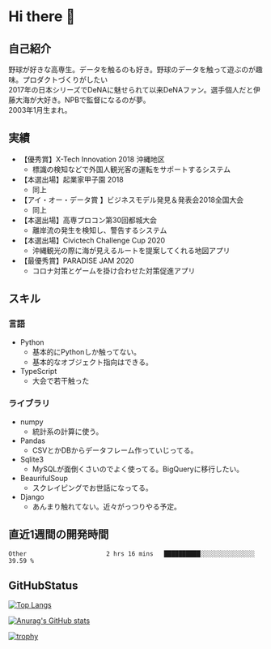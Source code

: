 # Hi there 👋
## 自己紹介
野球が好きな高専生。データを触るのも好き。野球のデータを触って遊ぶのが趣味。プロダクトづくりがしたい  
2017年の日本シリーズでDeNAに魅せられて以来DeNAファン。選手個人だと伊藤大海が大好き。NPBで監督になるのが夢。  
2003年1月生まれ。

## 実績
- 【優秀賞】X-Tech Innovation 2018 沖縄地区
  - 標識の検知などで外国人観光客の運転をサポートするシステム  
- 【本選出場】起業家甲子園 2018
  - 同上
- 【アイ・オー・データ賞	】ビジネスモデル発見＆発表会2018全国大会
  - 同上
- 【本選出場】高専プロコン第30回都城大会
  - 離岸流の発生を検知し、警告するシステム
- 【本選出場】Civictech Challenge Cup 2020
  - 沖縄観光の際に海が見えるルートを提案してくれる地図アプリ
- 【最優秀賞】PARADISE JAM 2020
  - コロナ対策とゲームを掛け合わせた対策促進アプリ

## スキル
### 言語
- Python
  - 基本的にPythonしか触ってない。
  - 基本的なオブジェクト指向はできる。
- TypeScript
  - 大会で若干触った
### ライブラリ
- numpy
  - 統計系の計算に使う。
- Pandas
  - CSVとかDBからデータフレーム作っていじってる。
- Sqlite3
  - MySQLが面倒くさいのでよく使ってる。BigQueryに移行したい。
- BeaurifulSoup
  - スクレイピングでお世話になってる。
- Django
  - あんまり触れてない。近々がっつりやる予定。

## 直近1週間の開発時間
<!--START_SECTION:waka-->

```text
Other                      2 hrs 16 mins   ██████████░░░░░░░░░░░░░░░   39.59 %
```

<!--END_SECTION:waka-->

## GitHubStatus
[![Top Langs](https://github-readme-stats.vercel.app/api/top-langs/?username=hundo303)](https://github.com/anuraghazra/github-readme-stats)

[![Anurag's GitHub stats](https://github-readme-stats.vercel.app/api?username=hundo303)](https://github.com/anuraghazra/github-readme-stats)

[![trophy](https://github-profile-trophy.vercel.app/?username=hundo303)](https://github.com/ryo-ma/github-profile-trophy)


